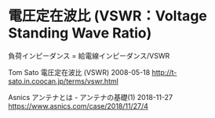 # 電圧定在波比 (VSWR：Voltage Standing Wave Ratio)

負荷インピーダンス = 給電線インピーダンス/VSWR

Tom Sato
電圧定在波比 (VSWR) 2008-05-18
http://t-sato.in.coocan.jp/terms/vswr.html

Asnics
アンテナとは - アンテナの基礎(1) 2018-11-27
https://www.asnics.com/case/2018/11/27/4
